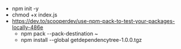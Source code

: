 - npm init -y
- chmod +x index.js
- https://dev.to/scooperdev/use-npm-pack-to-test-your-packages-locally-486e
  - npm pack --pack-destination ~
  - npm install --global getdependencytree-1.0.0.tgz